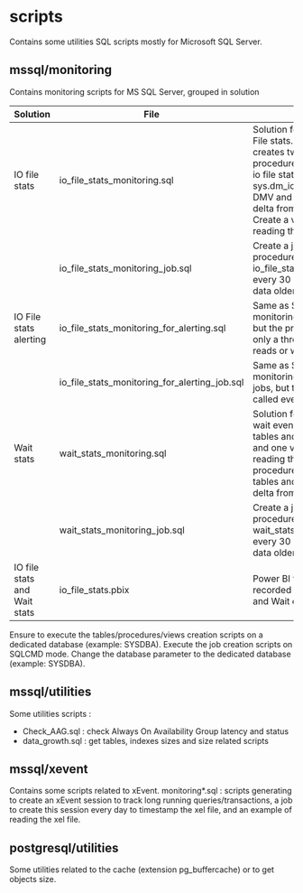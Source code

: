 # scripts
Contains some utilities SQL scripts mostly for Microsoft SQL Server.

## mssql/monitoring
Contains monitoring scripts for MS SQL Server, grouped in solution

|Solution|File|Usage|
|--------|----|-----|
|IO file stats|io_file_stats_monitoring.sql|Solution for monitoring IO File stats. This script creates two tables and a procedure to records the io file stats from sys.dm_io_virutal_file_stats DMV and calculates the delta from last record. Create a view to help reading the data|
||io_file_stats_monitoring_job.sql|Create a job calling the procedure in io_file_stats_monitoring.sql every 30 min and purge data older than 1 month|
|IO File stats alerting|io_file_stats_monitoring_for_alerting.sql|Same as Solution for monitoring IO File stats, but the procedure records only a threshold in IO reads or writes is passed|
||io_file_stats_monitoring_for_alerting_job.sql|Same as Solution for monitoring IO File stats jobs, but the procedure is called every 5 min|
|Wait stats|wait_stats_monitoring.sql|Solution for monitoring wait events. Create two tables and one procedure and one view to help reading the data. The procedures records in the tables and calculate the delta from previous record|
||wait_stats_monitoring_job.sql|Create a job calling the procedure in wait_stats_monitoring.sql every 30 min and purge data older than 1 month|
|IO file stats and Wait stats|io_file_stats.pbix|Power BI to visualize the recorded data (IO file stats and Wait events)|

Ensure to execute the tables/procedures/views creation scripts on a dedicated database (example: SYSDBA).
Execute the job creation scripts on SQLCMD mode. Change the database parameter to the dedicated database (example: SYSDBA).

## mssql/utilities
Some utilities scripts :
- Check_AAG.sql : check Always On Availability Group latency and status
- data_growth.sql : get tables, indexes sizes and size related scripts

## mssql/xevent
Contains some scripts related to xEvent.
monitoring*.sql : scripts generating to create an xEvent session to track long running queries/transactions, a job to create this session every day to timestamp the xel file, and an example of reading the xel file.

## postgresql/utilities
Some utilities related to the cache (extension pg_buffercache) or to get objects size.


